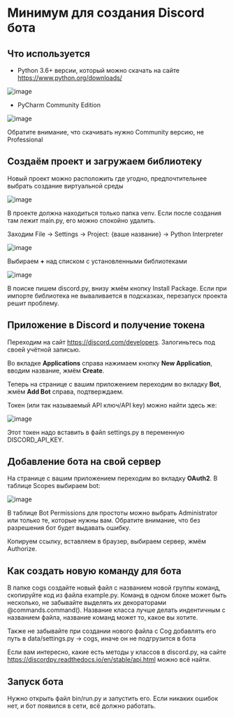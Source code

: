 # Минимум для создания Discord бота
## Что используется
 - Python 3.6+ версии, который можно скачать на сайте https://www.python.org/downloads/

![image](https://user-images.githubusercontent.com/71354808/119383128-a6ef0f80-bccb-11eb-8a20-7fcd0e5fe008.png)

 - PyCharm Community Edition

![image](https://user-images.githubusercontent.com/71354808/119383271-cb4aec00-bccb-11eb-9dee-08825f0eadd1.png)

Обратите внимание, что скачивать нужно Community версию, не Professional
## Создаём проект и загружаем библиотеку
Новый проект можно расположить где угодно, предпочтительнее выбрать создание виртуальной среды

![image](https://user-images.githubusercontent.com/71354808/119383655-444a4380-bccc-11eb-8c62-cccf4eabefdc.png)

В проекте должна находиться только папка venv. Если после создания там лежит main.py, его можно спокойно удалить.

Заходим File -> Settings -> Project: {ваше название} -> Python Interpreter

![image](https://user-images.githubusercontent.com/71354808/119383996-ba4eaa80-bccc-11eb-8e70-681b45d2da0f.png)

Выбираем **+** над списком с установленными библиотеками

![image](https://user-images.githubusercontent.com/71354808/119384135-eb2edf80-bccc-11eb-8e76-e1c8ebea6633.png)

В поиске пишем discord.py, внизу жмём кнопку Install Package. Если при импорте библиотека не вываливается в подсказках, перезапуск проекта решит проблему.
## Приложение в Discord и получение токена
Переходим на сайт https://discord.com/developers. Залогиньтесь под своей учётной записью.

Во вкладке **Applications** справа нажимаем кнопку **New Application**, вводим название, жмём **Create**.

Теперь на странице с вашим приложением переходим во вкладку **Bot**, жмём **Add Bot** справа, подтверждаем.

Токен (или так называемый API ключ/API key) можно найти здесь же:

![image](https://user-images.githubusercontent.com/71354808/119385218-82e0fd80-bcce-11eb-8c2a-5484a84631cc.png)

Этот токен надо вставить в файл settings.py в переменную DISCORD_API_KEY.

## Добавление бота на свой сервер
На странице с вашим приложением переходим во вкладку **OAuth2**. В таблице Scopes выбираем bot:

![image](https://user-images.githubusercontent.com/71354808/119385747-42ce4a80-bccf-11eb-93b9-f187b4210f52.png)

В таблице Bot Permissions для простоты можно выбрать Administrator или только те, которые нужны вам. Обратите внимание, что без разрешения бот будет выдавать ошибку.

Копируем ссылку, вставляем в браузер, выбираем сервер, жмём Authorize.
## Как создать новую команду для бота
В папке cogs создайте новый файл с названием новой группы команд, скопируйте код из файла example.py. Команд в одном блоке может быть несколько, не забывайте выделять их декораторами @commands.command(). Название класса лучше делать индентичным с названием файла, название команд может то, какое вы хотите.

Также не забывайте при создании нового файла с Cog добавлять его путь в data/settings.py -> cogs, иначе он не подгрузится в бота

Если вам интересно, какие есть методы у классов в discord.py, на сайте https://discordpy.readthedocs.io/en/stable/api.html можно всё найти.

## Запуск бота
Нужно открыть файл bin/run.py и запустить его. Если никаких ошибок нет, и бот появился в сети, всё должно работать.
